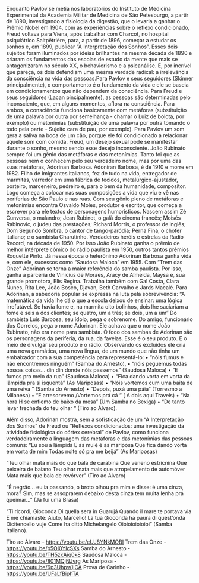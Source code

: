 
Enquanto Pavlov se metia  nos laboratórios do  Instituto de Medicina Experimental da Academia Militar de Medicina de São Petesburgo, a partir de 1890,   investigando  a fisiologia da digestão, que o levaria  a ganhar o Prêmio Nobel em 1904, com as experiências sobre o reflexo condicionado, Freud voltava para Viena, após trabalhar com  Charcot, no hospital psiquiátrico Saltpêtrière, para, a partir de  1896, começar a estudar os sonhos e, em 1899, publicar “A Interpretação dos Sonhos”. Esses dois sujeitos foram iluminados por ideias brilhantes  na mesma década de 1890 e criaram os fundamentos  das escolas de estudo da mente que mais se antagonizaram no século XX, o behaviorismo e a psicanálise. E, por incrível que pareça, os dois  defendiam uma mesma verdade radical: a irrelevância da consciência na vida das pessoas.Para Pavlov e seus seguidores (Skinner principalmente), o comportamento é o fundamento da vida e ele se baseia em condicionamentos que não dependem da consciência. Para Freud e seus seguidores (Lacan pincipalmente), as pessoas são determinadas pelo inconsciente, que, em alguns momentos, aflora na consciência. Para ambos, a consciência funciona  basicamente com metáforas (substituição de uma palavra por outra por semelhança - chamar o Luiz de bolota, por exemplo) ou metonímias (substituição de uma palavra por outra tomando o todo pela parte - Sujeito cara de pau, por exemplo). Para Pavlov um som gera a saliva na boca de um cão, porque ele foi condicionado a relacionar aquele som com comida.  Freud, um desejo sexual pode se manifestar durante o sonho, mesmo sendo esse desejo inconsciente. João Rubinato sempre foi um gênio das metáforas e das metonímias. Tanto foi que as pessoas nem o conhecem pelo seu verdadeiro nome, mas por uma das suas metáforas, Adorinan Barbosa.  Adoniran Barbosa, é de 1910 e morre em 1982. Filho de imigrantes italianos, fez de tudo na vida,  entregador de marmitas,  varredor em uma fábrica de tecidos, metalúrgico-ajustador, porteiro, marceneiro, pedreiro e, para o bem da humanidade, compositor. Logo começa a colocar nas suas composições a vida que viu e vê nas periferias de São Paulo e nas ruas. Com seu gênio pleno de metáforas e metonímias encontra  Osvaldo Moles, produtor e escritor, que começa a escrever para ele textos de personagens humorísticos. Nascem assim  Zé Cunversa, o malandro; Jean Rubinet, o galã do cinema francês; Moisés Rabinovic, o judeu das prestações; Richard Morris, o professor de inglês; Dom Segundo Sombra, o cantor de tango-paródia; Perna Fina, o chofer italiano; e o sambista Charutinho. Verdadeiros heróis e estrelas da Radio Record, na década de 1950. Por isso João Rubinato ganha o prêmio de  melhor intérprete cômico do rádio paulista em 1950, outros tantos  prêmios Roquette Pinto. Já nessa época o heterônimo Adorinan Barbosa ganha vida e, com ele, sucessos como  “Saudosa Maloca” em 1955. Com “Trem das Onze” Adorinan se torna a maior referência do samba paulista. Por isso, ganha a parceria de Vinicius de Moraes, Aracy de Almeida,  Maysa e, sua grande promotora, Elis Regina. Trabalha também com Gal Costa, Clara Nunes, Rita Lee, João Bosco, Djavan, Beth Carvalho e Jards Macalé. Para Adorinan, a sabedoria popular se expressa na luta pela sobrevivência: “A matemática da vida lhe dá o que a escola deixou de ensinar: uma lógica irrefutável. Se havia fome e, na marmita oito bolinhos, dois lhe saciariam a fome e seis a dos clientes; se quatro, um a três; se dois, um a um” Do sambista Luís Barbosa, seu ídolo, pega o sobrenome. Do amigo,  funcionário dos Correios, pega o nome Adorinan. Ele achava que o nome João Rubinato, não era nome para sambista. O foco dos sambas de Adorinan são os personagens da periferia, da rua, da favelas. Esse é o seu produto. E o meio de divulgar seu produto é o rádio. Observando os excluídos ele cria uma nova gramática, uma nova língua, de um mundo que não tinha um embaixador com a sua competência para representá-lo:
•	 “nóis fumus e não encontremos ninguém” (Samba do Arnesto), 
•	“nóis peguemus todas nossas coisas... din din donde nóis passemos” (Saudosa Maloca)
•	“E fumos pro meio da rua” (Saudosa Maloca)
•	“Fica dando vorta em vorta da lâmpida pra si isquentá” (As Mariposas)
•	“Nóis vortemos cum uma baita de uma reiva “ (Samba do Arnesto)
•	“Depois, puxá uma páia” (Torresmo a Milanesa)
•	“E arresorvemo /Vortemos prá cá “ ( A dois aqui Traveis)
•	“Na hora H se enfiemo de baixo da mesa” (Um Samba no Bexiga)
•	“De tanto levar frechada do teu olhar “ (Tiro ao Álvaro). 

Além disso, Adorinan mostra, sem a sofisticação de um “A Interpretação dos Sonhos” de Freud ou “Reflexos condicionados: uma investigação da atividade fisiológica do córtex cerebral” de Pavlov, como funciona verdadeiramente a linguagem das metáforas e das metonímias das pessoas comuns:
“Eu sou a lâmpida 
E as muié é as mariposa 
Que fica dando vorta em vorta de mim 
Todas noite só pra me beijá” (As Mariposas)

“Teu olhar mata mais do que bala de carabina 
Que veneno estricnina 
Que peixeira de baiano 
Teu olhar mata mais que atropelamento de automóver 
Mata mais que bala de revórver” (Tiro ao Alvaro)

“É negrão... eu ia passando, o broto olhou pra mim e disse: 
é uma cinza, mora?
Sim, mas se assoprarem debaixo desta cinza tem muita lenha pra queimar…” (Já fui uma Brasa)

“Ti ricordi, Gioconda
Di quella sera in Guarujá
Quando il mare te portava via
E me chiamaste: Aiuto, Marcello!
La tua Gioconda ha paura di quest’onda
Dicitencello vuje
Come ha ditto Michelangelo
Oioioioioioioi” (Samba Italiano).

Tiro ao Álvaro - https://youtu.be/eUJ8YNkMOBI
 Trem das Onze -  https://youtu.be/p5OI0YlcSXs
 Samba do Arnesto  -  https://youtu.be/TH5zxAiq0k8
 Saudosa Maloca  -  https://youtu.be/801MQjNJvrg
 As Mariposa -  https://youtu.be/6p3Uhpw1jCA
  Prova de Carinho  - https://youtu.be/UFaLfBiphTA

